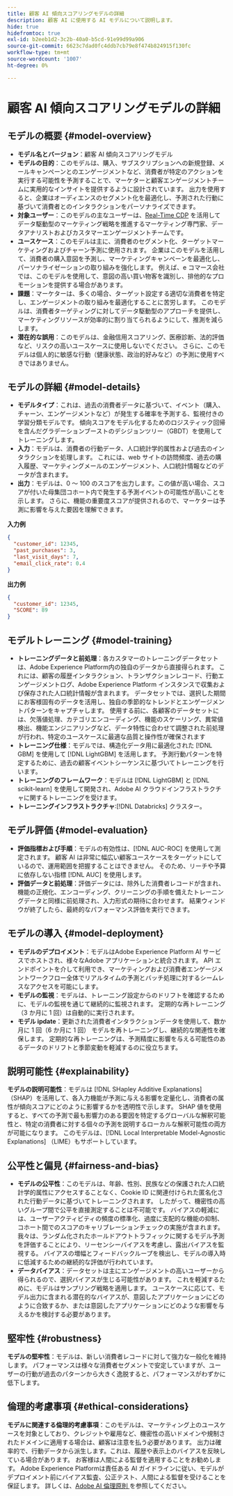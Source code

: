 ```yaml
---
title: 顧客 AI 傾向スコアリングモデルの詳細
description: 顧客 AI に使用する AI モデルについて説明します。
hide: true
hidefromtoc: true
exl-id: b2eeb1d2-3c2b-40a0-b5cd-91e99d99a906
source-git-commit: 6623c7dad0fc4ddb7cb79e8f474b824915f130fc
workflow-type: tm+mt
source-wordcount: '1007'
ht-degree: 0%

---
```


# 顧客 AI 傾向スコアリングモデルの詳細

## モデルの概要 {#model-overview}

* **モデル名とバージョン**：顧客 AI 傾向スコアリングモデル
* **モデルの目的**：このモデルは、購入、サブスクリプションへの新規登録、メールキャンペーンとのエンゲージメントなど、消費者が特定のアクションを実行する可能性を予測することで、マーケターと顧客エンゲージメントチームに実用的なインサイトを提供するように設計されています。 出力を使用すると、企業はオーディエンスのセグメント化を最適化し、予測された行動に基づいて消費者とのインタラクションをパーソナライズできます。
* **対象ユーザー**：このモデルの主なユーザーは、[Real-Time CDP](../../../rtcdp/home.md) を活用してデータ駆動型のマーケティング戦略を推進するマーケティング専門家、データアナリストおよびカスタマーエンゲージメントチームです。
* **ユースケース**：このモデルは主に、消費者のセグメント化、ターゲットマーケティングおよびチャーン予測に使用されます。 企業はこのモデルを活用して、消費者の購入意図を予測し、マーケティングキャンペーンを最適化し、パーソナライゼーションの取り組みを強化します。 例えば、e コマース会社では、このモデルを使用して、意図の高い買い物客を識別し、排他的なプロモーションを提供する場合があります。
* **課題**：マーケターは、多くの場合、ターゲット設定する適切な消費者を特定し、エンゲージメントの取り組みを最適化することに苦労します。 このモデルは、消費者ターゲティングに対してデータ駆動型のアプローチを提供し、マーケティングリソースが効率的に割り当てられるようにして、推測を減らします。
* **潜在的な誤用**：このモデルは、金融信用スコアリング、医療診断、法的評価など、リスクの高いユースケースに使用しないでください。 さらに、このモデルは個人的に敏感な行動（健康状態、政治的好みなど）の予測に使用すべきではありません。

## モデルの詳細 {#model-details}

* **モデルタイプ**：これは、過去の消費者データに基づいて、イベント（購入、チャーン、エンゲージメントなど）が発生する確率を予測する、監視付きの学習分類モデルです。 傾向スコアをモデル化するためのロジスティック回帰を含んだグラデーションブーストのデシジョンツリー（GBDT）を使用してトレーニングします。
* **入力**：モデルは、消費者の行動データ、人口統計学的属性および過去のインタラクションを処理します。 これには、web サイトの訪問頻度、過去の購入履歴、マーケティングメールのエンゲージメント、人口統計情報などのデータが含まれます。
* **出力**：モデルは、0 ～ 100 のスコアを出力します。この値が高い場合、スコアが付いた母集団コホート内で発生する予測イベントの可能性が高いことを示します。 さらに、機能の重要度スコアが提供されるので、マーケターは予測に影響を与えた要因を理解できます。

**入力例**

```json
{ 
  "customer_id": 12345, 
  "past_purchases": 3, 
  "last_visit_days": 7,
  "email_click_rate": 0.4 
}
```

**出力例**

```json
{ 
  "customer_id": 12345,
  "SCORE": 89 
}
```

## モデルトレーニング {#model-training}

* **トレーニングデータと前処理**：各カスタマーのトレーニングデータセットは、Adobe Experience Platform内の独自のデータから直接得られます。 これには、顧客の履歴インタラクション、トランザクションレコード、行動エンゲージメントログ、Adobe Experience Platform インスタンスで収集および保存された人口統計情報が含まれます。 データセットでは、選択した期間にお客様固有のデータを活用し、独自の季節的なトレンドとエンゲージメントパターンをキャプチャします。 使用する前に、各顧客のデータセットには、欠落値処理、カテゴリエンコーディング、機能のスケーリング、異常値検出、機能エンジニアリングなど、データ特性に合わせて調整された前処理が行われ、特定のユースケースに最適な品質と操作性が確保されます
* **トレーニング仕様**：モデルでは、構造化データ用に最適化された [!DNL GBM] を使用して [!DNL LightGBM] を活用します。 予測行動パターンを特定するために、過去の顧客イベントシーケンスに基づいてトレーニングを行います。
* **トレーニングのフレームワーク**：モデルは [!DNL LightGBM] と [!DNL scikit-learn] を使用して開発され、Adobe AI クラウドインフラストラクチャに関するトレーニングを受けます。
* **トレーニングインフラストラクチャ**:[!DNL Databricks] クラスター。

## モデル評価 {#model-evaluation}

* **評価指標および手順**：モデルの有効性は、[!DNL AUC-ROC] を使用して測定されます。 顧客 AI は非常に幅広い顧客ユースケースをターゲットにしているので、運用範囲を把握することはできません。 そのため、リーチや予算に依存しない指標 [!DNL AUC] を使用します。
* **評価データと前処理**：評価データには、除外した消費者レコードが含まれ、機能の正規化、エンコーディング、クリーニングの手順を備えたトレーニングデータと同様に前処理され、入力形式の期待に合わせます。 結果ウィンドウが終了したら、最終的なパフォーマンス評価を実行できます。

## モデルの導入 {#model-deployment}

* **モデルのデプロイメント**：モデルはAdobe Experience Platform AI サービスでホストされ、様々なAdobe アプリケーションと統合されます。 API エンドポイントを介して利用でき、マーケティングおよび消費者エンゲージメントワークフロー全体でリアルタイムの予測とバッチ処理に対するシームレスなアクセスを可能にします。
* **モデルの監視**：モデルは、トレーニング設定からのドリフトを確認するために、モデルの監視を通じて継続的に監視されます。 定期的な再トレーニング（3 か月に 1 回）は自動的に実行されます。
* **モデル ipdate**：更新された消費者インタラクションデータを使用して、数か月に 1 回（6 か月に 1 回） モデルを再トレーニングし、継続的な関連性を確保します。 定期的な再トレーニングは、予測精度に影響を与える可能性のあるデータのドリフトと季節変動を軽減するのに役立ちます。

## 説明可能性 {#explainability}

**モデルの説明可能性**：モデルは [!DNL SHapley Additive Explanations] （SHAP）を活用して、各入力機能が予測に与える影響を定量化し、消費者の属性が傾向スコアにどのように影響するかを透明性で示します。 SHAP 値を使用すると、すべての予測で最も影響力のある要因を特定するグローバルな解釈可能性と、特定の消費者に対する個々の予測を説明するローカルな解釈可能性の両方が可能になります。 このモデルは、[!DNL Local Interpretable Model-Agnostic Explanations] （LIME）もサポートしています。

## 公平性と偏見 {#fairness-and-bias}

* **モデルの公平性**：このモデルは、年齢、性別、民族などの保護された人口統計学的属性にアクセスすることなく、Cookie ID に関連付けられた匿名化された行動データに基づいてトレーニングされます。 したがって、機密性の高いグループ間で公平を直接測定することは不可能です。 バイアスの軽減には、ユーザーアクティビティの頻度の標準化、過度に支配的な機能の抑制、コホート間でのスコアのキャリブレーションチェックの実施が含まれます。 我々は、ランダム化されたホールドアウトトラフィックに関するモデル予測を評価することにより、リーセンシーバイアスを考慮し、露出バイアスを監視する。 バイアスの増幅とフィードバックループを検出し、モデルの導入時に低減するための継続的な評価が行われています。
* **データバイアス**：データセットは主にエンゲージメントの高いユーザーから得られるので、選択バイアスが生じる可能性があります。 これを軽減するために、モデルはサンプリング戦略を適用します。 ユースケースに応じて、モデル出力に含まれる潜在的なバイアスが、意図したアプリケーションにどのように合致するか、または意図したアプリケーションにどのような影響を与えるかを検討する必要があります。

## 堅牢性 {#robustness}

**モデルの堅牢性**：モデルは、新しい消費者レコードに対して強力な一般化を維持します。 パフォーマンスは様々な消費者セグメントで安定していますが、ユーザーの行動が過去のパターンから大きく逸脱すると、パフォーマンスがわずかに低下します。

## 倫理的考慮事項 {#ethical-considerations}

**モデルに関連する倫理的考慮事項**：このモデルは、マーケティング上のユースケースを対象としており、クレジットや雇用など、機密性の高いドメインや規制されたドメインに適用する場合は、顧客は注意を払う必要があります。 出力は確率的で、行動データから派生します。これは、履歴や表示上のバイアスを反映している場合があります。 お客様は人間による監督を適用することをお勧めします。 Adobe Experience Platformは責任ある AI ガイドラインに従い、モデルがデプロイメント前にバイアス監査、公正テスト、人間による監督を受けることを保証します。 詳しくは、[Adobe AI 倫理原則 ](https://www.adobe.com/content/dam/cc/en/ai-ethics/pdfs/Adobe-AI-Ethics-Principles.pdf?msockid=0d85c8269eb36f0801d0ddb49fd16ebc) を参照してください。